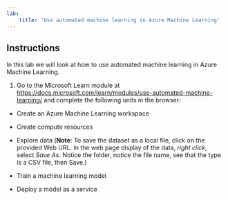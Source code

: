 ```yaml
---
lab:
    title: 'Use automated machine learning in Azure Machine Learning'
---
```


## Instructions
In this lab we will look at how to use automated machine learning in Azure Machine Learning.

1.	Go to the Microsoft Learn module at https://docs.microsoft.com/learn/modules/use-automated-machine-learning/ and complete the following units in the browser: 

- Create an Azure Machine Learning workspace
- Create compute resources
- Explore data (**Note**: To save the dataset as a local file, click on the provided Web URL. In the web page display of the data, _right click_, select _Save As_. Notice the folder, notice the file name, see that the type is a CSV file, then Save.) 
   
- Train a machine learning model 
- Deploy a model as a service 

